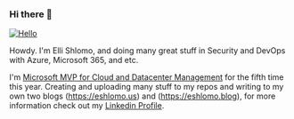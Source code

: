 ### Hi there 👋

[![Hello](https://github.com/eshlomo1/elli/blob/master/ES.png)](https://www.linkedin.com/in/elishlomo/)

Howdy. I'm Elli Shlomo, and doing many great stuff in Security and DevOps with Azure, Microsoft 365, and etc.

I'm [Microsoft MVP for Cloud and Datacenter Management](https://mvp.microsoft.com/en-us/PublicProfile/5000358?fullName=Eli%20Shlomo) for the fifth time this year. 
Creating and uploading many stuff to my repos and writing to my own two blogs (https://eshlomo.us) and (https://eshlomo.blog), for more information check out my [Linkedin Profile](https://www.linkedin.com/in/elishlomo/).
<!--
**eshlomo1/eshlomo1** is a ✨ _special_ ✨ repository because its `README.md` (this file) appears on your GitHub profile.
Here are some ideas to get you started:

- 🔭 I’m currently working on ...
- 🌱 I’m currently learning ...
- 👯 I’m looking to collaborate on ...
- 🤔 I’m looking for help with ...
- 💬 Ask me about ...
- 📫 How to reach me: ...
- 😄 Pronouns: ...
- ⚡ Fun fact: ...
-->
